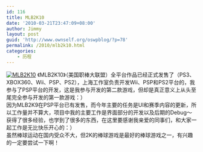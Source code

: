 ```yaml
---
id: 116
title: MLB2K10
date: '2010-03-21T23:47:09+08:00'
author: Jimmy
layout: post
guid: 'http://www.ownself.org/oswpblog/?p=78'
permalink: /2010/mlb2k10.html
categories:
    - 历程
---
```


[![MLB2K10](/wp-content/uploads/2010/MLB2K10_150D9/MLB2K10_thumb.jpg "MLB2K10")](/wp-content/uploads/2010/MLB2K10_150D9/MLB2K10.jpg) 《MLB2K10》（美国职棒大联盟）全平台作品已经正式发售了（PS3、XBOX360、Wii、PSP、PS2），上海工作室负责开发Wii、PSP和PS2平台的，我参与了PSP平台的开发，这是我参与开发的第二款游戏，但却是真正意义上从头至尾完全参与开发的第一款游戏：）   
 因为MLB2K9在PSP平台已有发售，而今年主要的任务是UI和赛季内容的更新，所以工作量并不算大，项目中我的主要工作是界面部分的开发以及后期的Debug～   
 获得了很多经验，也学到了很多的东西，在这里要感谢我亲爱的同事们，和大家一起工作是无比快乐开心的：）   
 虽然棒球运动在国内受众不大，但2K的棒球游戏是最好的棒球游戏之一，有兴趣的一定要尝试一下啊！